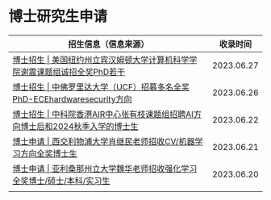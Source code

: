 # 博士研究生申请

| 招生信息（信息来源）                                         | 收录时间   |
| ------------------------------------------------------------ | ---------- |
| [博士招生 \| 美国纽约州立宾汉姆顿大学计算机科学学院谢震课题组诚招全奖PhD若干](https://mp.weixin.qq.com/s/-MEHBPmr6f81tDCBH9xTmg) | 2023.06.27 |
| [博士招生 \| 中佛罗里达大学（UCF）招募多名全奖PhD-ECEhardwaresecurity方向](https://mp.weixin.qq.com/s/3HuCzXhgQlDxDVBX1qBLSA) | 2023.06.26 |
| [博士招生 \| 中科院香港AIR中心张有枝课题组招聘AI方向博士后和2024秋季入学的博士生](https://mp.weixin.qq.com/s/I9b1qJ28gdupM1sQ2282mQ) | 2023.06.22 |
| [博士申请 \| 西交利物浦大学肖继民老师招收CV/机器学习方向全奖博士生](https://mp.weixin.qq.com/s/amtkEiqUMcqOYhmW1Hc5Kg) | 2023.06.21 |
| [博士申请 \| 亚利桑那州立大学魏华老师招收强化学习全奖博士/硕士/本科/实习生](https://mp.weixin.qq.com/s/GpvK5ur-M4BErURj_j-xYA) | 2023.06.20 |
|                                                              |            |

